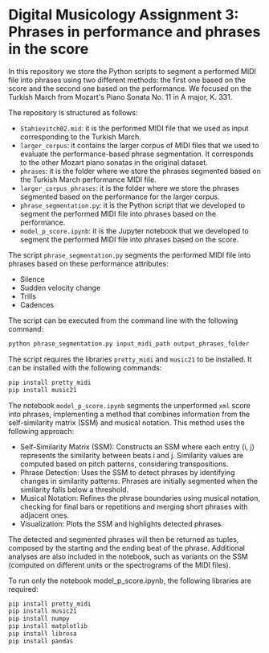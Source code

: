 # Digital Musicology Assignment 3: Phrases in performance and phrases in the score
In this repository we store the Python scripts to segment a performed MIDI file into phrases using two different methods: the first one based on the score and the second one based on the performance. We focused on the Turkish March from Mozart's Piano Sonata No. 11 in A major, K. 331.

The repository is structured as follows:
- `Stahievitch02.mid`: it is the performed MIDI file that we used as input corresponding to the Turkish March.
- `larger_corpus`: it contains the larger corpus of MIDI files that we used to evaluate the performance-based phrase segmentation. It corresponds to the other Mozart piano sonatas in the original dataset.
- `phrases`: it is the folder where we store the phrases segmented based on the Turkish March performance MIDI file.
- `larger_corpus_phrases`: it is the folder where we store the phrases segmented based on the performance for the larger corpus.
- `phrase_segmentation.py`: it is the Python script that we developed to segment the performed MIDI file into phrases based on the performance.
- `model_p_score.ipynb`: it is the Jupyter notebook that we developed to segment the performed MIDI file into phrases based on the score.

The script `phrase_segmentation.py` segments the performed MIDI file into phrases based on these performance attributes:
- Silence
- Sudden velocity change
- Trills
- Cadences

The script can be executed from the command line with the following command:
```bash
python phrase_segmentation.py input_midi_path output_phrases_folder
```

The script requires the libraries `pretty_midi` and `music21` to be installed. It can be installed with the following commands:
```bash
pip install pretty_midi
pip install music21
```


The notebook `model_p_score.ipynb` segments the unperformed `xml` score into phrases, implementing a method that combines information from the self-similarity matrix (SSM) and musical notation. This method uses the following approach:

- Self-Similarity Matrix (SSM): Constructs an SSM where each entry (i, j) represents the similarity between beats i and j. Similarity values are computed based on pitch patterns, considering transpositions.
- Phrase Detection: Uses the SSM to detect phrases by identifying changes in similarity patterns. Phrases are initially segmented when the similarity falls below a threshold.
- Musical Notation: Refines the phrase boundaries using musical notation, checking for final bars or repetitions and merging short phrases with adjacent ones.
- Visualization: Plots the SSM and highlights detected phrases.

The detected and segmented phrases will then be returned as tuples, composed by the starting and the ending beat of the phrase. Additional analyses are also included in the notebook, such as variants on the SSM (computed on different units or the spectrograms of the MIDI files). 

To run only the notebook model_p_score.ipynb, the following libraries are required:
```bash
pip install pretty_midi
pip install music21
pip install numpy
pip install matplotlib
pip install librosa
pip install pandas
```
